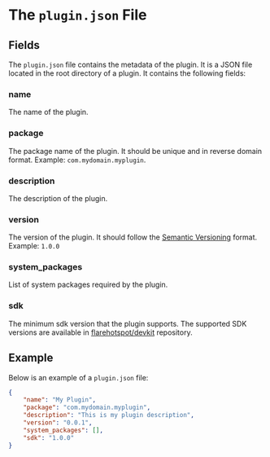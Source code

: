 # The `plugin.json` File

## Fields

The `plugin.json` file contains the metadata of the plugin. It is a JSON file located in the root directory of a plugin. It contains the following fields:

### name
The name of the plugin.

### package
The package name of the plugin. It should be unique and in reverse domain format. Example: `com.mydomain.myplugin`.

### description
The description of the plugin.

### version

The version of the plugin. It should follow the [Semantic Versioning](https://semver.org/) format. Example: `1.0.0`

### system_packages

List of system packages required by the plugin.

### sdk

The minimum sdk version that the plugin supports. The supported SDK versions are available in [flarehotspot/devkit](https://github.com/flarehotspot/devkit/releases) repository.

## Example

Below is an example of a `plugin.json` file:

```json
{
    "name": "My Plugin",
    "package": "com.mydomain.myplugin",
    "description": "This is my plugin description",
    "version": "0.0.1",
    "system_packages": [],
    "sdk": "1.0.0"
}
```

